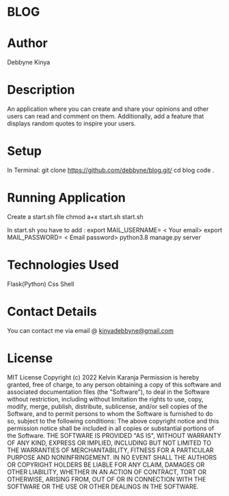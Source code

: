 # BLOG

# Author
Debbyne Kinya

# Description
An application where you can create and share your opinions and other users can read and comment on them. Additionally, add a feature that displays random quotes to inspire your users. 


# Setup
In Terminal:
git clone https://github.com/debbyne/blog.git/
 cd blog
 code .
 
# Running Application
Create a start.sh file
chmod a+x start.sh
start.sh


 In start.sh you have to add :
export MAIL_USERNAME= < Your email>
export MAIL_PASSWORD= < Email password>
python3.8 manage.py server

# Technologies Used
Flask(Python)
Css
Shell

# Contact Details
You can contact me via email @ kinyadebbyne@gmail.com

# License
MIT License Copyright (c) 2022 Kelvin Karanja Permission is hereby granted, free of charge, to any person obtaining a copy of this software and associated documentation files (the "Software"), to deal in the Software without restriction, including without limitation the rights to use, copy, modify, merge, publish, distribute, sublicense, and/or sell copies of the Software, and to permit persons to whom the Software is furnished to do so, subject to the following conditions: The above copyright notice and this permission notice shall be included in all copies or substantial portions of the Software. THE SOFTWARE IS PROVIDED "AS IS", WITHOUT WARRANTY OF ANY KIND, EXPRESS OR IMPLIED, INCLUDING BUT NOT LIMITED TO THE WARRANTIES OF MERCHANTABILITY, FITNESS FOR A PARTICULAR PURPOSE AND NONINFRINGEMENT. IN NO EVENT SHALL THE AUTHORS OR COPYRIGHT HOLDERS BE LIABLE FOR ANY CLAIM, DAMAGES OR OTHER LIABILITY, WHETHER IN AN ACTION OF CONTRACT, TORT OR OTHERWISE, ARISING FROM, OUT OF OR IN CONNECTION WITH THE SOFTWARE OR THE USE OR OTHER DEALINGS IN THE SOFTWARE.